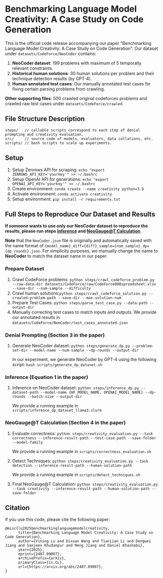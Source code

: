 # Benchmarking Language Model Creativity: A Case Study on Code Generation

This is the official code release accompanying our paper "Benchmarking Language Model Creativity: A Case Study on Code Generation". Our dataset under `datasets/CodeForce/NeoCoder` contains:
1. **NeoCoder dataset**: 199 problems with maximum of 5 temporally relevant constraints.
2. **Historical human solutions**: 30 human solutions per problem and their technique detection results (by GPT-4).
3. **Human annotated test cases**: Our manually annotated test cases for fixing certain parsing problems from crawling. 

**Other supporting files**: 500 crawled original codeforces problems and crawled raw test cases under `datasets/CodeForce/crawled`.

## File Structure Description

```shellscript
steps/   // callable scripts correspond to each step of denial prompting and creativity evaluation.
src/     // source code of models, evaluators, data collations, etc. 
scripts/ // bash scripts to scale up experiments.
```

## Setup
1. Setup Zenrows API for scraping: `echo "export ZENROWS_API_KEY='yourkey'" >> ~/.bashrc`
2. Setup OpenAI API for generations: `echo "export OPENAI_API_KEY='yourkey'" >> ~/.bashrc`
3. Create environment: `conda create --name creativity python=3.9`
4. Activate environment: `conda activate creativity`
5. Setup environment: `pip install -r requirements.txt`

## Full Steps to Reproduce Our Dataset and Results

**If someone wants to use only our NeoCoder dataset to reproduce the results, please run steps [Inference](#inference-equation-1-in-the-paper) and [NeoGauge@T Calculation](#neogauget-calculation-section-4-in-the-paper)**.

**Note** that the `NeoCoder.json` file is originally and automatically saved with the name format of `{model_name}_diff={diff}_sample={num_sample}_dp={dp_rounds}.json`. For simplicity purposes, we manually change the name to **NeoCoder** to match the dataset name in our paper. 

### Prepare Dataset
1. Crawl CodeForce problems: `python steps/crawl_codeforce_problem.py --raw-data-dir datasets/CodeForce/raw/CodeForce800spreadsheet.xlsx --save-dir --num-sample --difficulty` 
2. Crawl human solutions:`python steps/crawl_codeforce_solution.py --crawled-problem-path --save-dir --max-solution-num`
3. Prepare Test Cases: `python steps/parse_test_case.py --data-path --output-dir`
4. Manually correcting test cases to match inputs and outputs. We provide our annotated results in `datasets/CodeForce/NeoCoder/test_cases_annotated.json`

### Denial Prompting (Section 3 in the paper)
1. Generate NeoCoder dataset: `python steps/generate_dp.py --problem-set-dir --model-name --num-sample --dp-rounds --output-dir`

   In our experiment, we generate NeoCoder by GPT-4 using the following script: `bash scripts/generate_dp_dataset.sh`

### Inference (Equation 1 in the paper)
1. Inference on NeoCoder dataset: `python steps/inference_dp.py --dataset-path --model-name {HF_MODEL_NAME, OPENAI_MODEL_NAME} --dp-rounds --batch-size --output-dir`

   We provide a running example in `scripts/inference_dp_dataset_llama3.slurm`

### NeoGauge@T Calculation (Section 4 in the paper)
1. Evaluate correctness: `python steps/creativity_evaluation.py --task correctness --inference-result-path --test-case-path --save-folder --model-family`

   We provide a running example in `scripts/correctness_evaluation.sh`

2. Detect Techniques: `python steps/creativity_evaluation.py --task detection --inference-result-path --human-solution-path`

   We provide a running example in `scripts/detect_techniques.sh`

3. Final NeoGauge@T Calculation: `python steps/creativity_evaluation.py --task creativity --inference-result-path --human-solution-path --save-folder`
   
## Citation
If you use this code, please cite the following paper:
```
@misc{lu2025benchmarkinglanguagemodelcreativity,
      title={Benchmarking Language Model Creativity: A Case Study on Code Generation}, 
      author={Yining Lu and Dixuan Wang and Tianjian Li and Dongwei Jiang and Sanjeev Khudanpur and Meng Jiang and Daniel Khashabi},
      year={2025},
      eprint={2407.09007},
      archivePrefix={arXiv},
      primaryClass={cs.CL},
      url={https://arxiv.org/abs/2407.09007}, 
}
```
